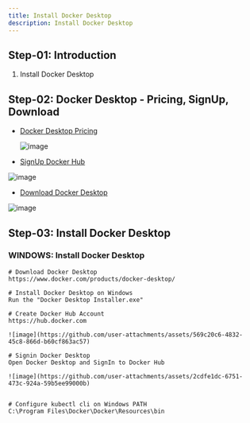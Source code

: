 ```yaml
---
title: Install Docker Desktop 
description: Install Docker Desktop 
---
```


## Step-01: Introduction
1. Install Docker Desktop

## Step-02: Docker Desktop - Pricing, SignUp, Download
- [Docker Desktop Pricing](https://www.docker.com/pricing/)

   ![image](https://github.com/user-attachments/assets/3c63b6f3-7b0d-42a7-8e33-bfab679d9a65)

- [SignUp Docker Hub](https://hub.docker.com/)

![image](https://github.com/user-attachments/assets/1f1989c0-c367-4398-a14f-162fd314061f)

- [Download Docker Desktop](https://www.docker.com/products/docker-desktop/)

![image](https://github.com/user-attachments/assets/ade20943-7abe-4d34-a52a-7da1605bd7d1)

## Step-03: Install Docker Desktop 
### WINDOWS: Install Docker Desktop 
```t
# Download Docker Desktop
https://www.docker.com/products/docker-desktop/

# Install Docker Desktop on Windows
Run the "Docker Desktop Installer.exe"

# Create Docker Hub Account
https://hub.docker.com

![image](https://github.com/user-attachments/assets/569c20c6-4832-45c8-866d-b60cf863ac57)

# Signin Docker Desktop 
Open Docker Desktop and SignIn to Docker Hub

![image](https://github.com/user-attachments/assets/2cdfe1dc-6751-473c-924a-59b5ee99000b)


# Configure kubectl cli on Windows PATH
C:\Program Files\Docker\Docker\Resources\bin
```
